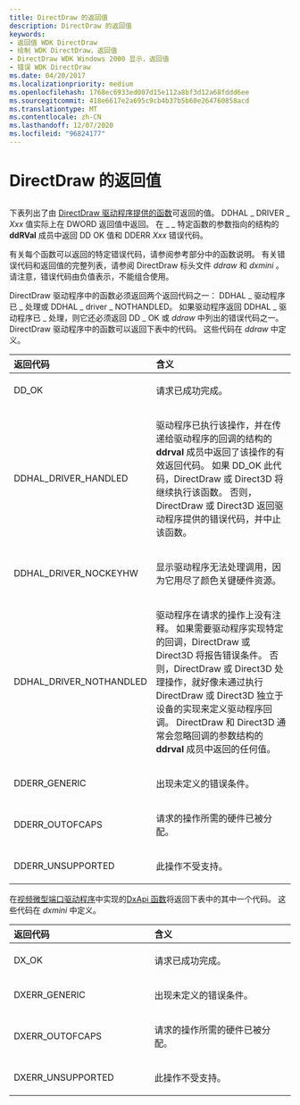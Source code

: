 ```yaml
---
title: DirectDraw 的返回值
description: DirectDraw 的返回值
keywords:
- 返回值 WDK DirectDraw
- 绘制 WDK DirectDraw，返回值
- DirectDraw WDK Windows 2000 显示，返回值
- 错误 WDK DirectDraw
ms.date: 04/20/2017
ms.localizationpriority: medium
ms.openlocfilehash: 1768ec6933ed007d15e112a8bf3d12a68fddd6ee
ms.sourcegitcommit: 418e6617e2a695c9cb4b37b5b60e264760858acd
ms.translationtype: MT
ms.contentlocale: zh-CN
ms.lasthandoff: 12/07/2020
ms.locfileid: "96824177"
---
```

# <a name="return-values-for-directdraw"></a>DirectDraw 的返回值


## <span id="ddk_return_values_for_directdraw_gg"></span><span id="DDK_RETURN_VALUES_FOR_DIRECTDRAW_GG"></span>


下表列出了由 [DirectDraw 驱动程序提供的函数](/windows-hardware/drivers/ddi/index)可返回的值。 DDHAL \_ DRIVER \_ *Xxx* 值实际上在 DWORD 返回值中返回。 在 \_ \_ 特定函数的参数指向的结构的 **ddRVal** 成员中返回 DD OK 值和 DDERR *Xxx* 错误代码。

有关每个函数可以返回的特定错误代码，请参阅参考部分中的函数说明。 有关错误代码和返回值的完整列表，请参阅 DirectDraw 标头文件 *ddraw* 和 *dxmini* 。 请注意，错误代码由负值表示，不能组合使用。

DirectDraw 驱动程序中的函数必须返回两个返回代码之一： DDHAL \_ 驱动程序已 \_ 处理或 DDHAL \_ driver \_ NOTHANDLED。 如果驱动程序返回 DDHAL \_ 驱动程序已 \_ 处理，则它还必须返回 DD \_ OK 或 *ddraw* 中列出的错误代码之一。 DirectDraw 驱动程序中的函数可以返回下表中的代码。 这些代码在 *ddraw* 中定义。

<table>
<colgroup>
<col width="50%" />
<col width="50%" />
</colgroup>
<thead>
<tr class="header">
<th align="left">返回代码</th>
<th align="left">含义</th>
</tr>
</thead>
<tbody>
<tr class="odd">
<td align="left"><p>DD_OK</p></td>
<td align="left"><p>请求已成功完成。</p></td>
</tr>
<tr class="even">
<td align="left"><p>DDHAL_DRIVER_HANDLED</p></td>
<td align="left"><p>驱动程序已执行该操作，并在传递给驱动程序的回调的结构的 <strong>ddrval</strong> 成员中返回了该操作的有效返回代码。 如果 DD_OK 此代码，DirectDraw 或 Direct3D 将继续执行该函数。 否则，DirectDraw 或 Direct3D 返回驱动程序提供的错误代码，并中止该函数。</p></td>
</tr>
<tr class="odd">
<td align="left"><p>DDHAL_DRIVER_NOCKEYHW</p></td>
<td align="left"><p>显示驱动程序无法处理调用，因为它用尽了颜色关键硬件资源。</p></td>
</tr>
<tr class="even">
<td align="left"><p>DDHAL_DRIVER_NOTHANDLED</p></td>
<td align="left"><p>驱动程序在请求的操作上没有注释。 如果需要驱动程序实现特定的回调，DirectDraw 或 Direct3D 将报告错误条件。 否则，DirectDraw 或 Direct3D 处理操作，就好像未通过执行 DirectDraw 或 Direct3D 独立于设备的实现来定义驱动程序回调。 DirectDraw 和 Direct3D 通常会忽略回调的参数结构的 <strong>ddrval</strong> 成员中返回的任何值。</p></td>
</tr>
<tr class="odd">
<td align="left"><p>DDERR_GENERIC</p></td>
<td align="left"><p>出现未定义的错误条件。</p></td>
</tr>
<tr class="even">
<td align="left"><p>DDERR_OUTOFCAPS</p></td>
<td align="left"><p>请求的操作所需的硬件已被分配。</p></td>
</tr>
<tr class="odd">
<td align="left"><p>DDERR_UNSUPPORTED</p></td>
<td align="left"><p>此操作不受支持。</p></td>
</tr>
</tbody>
</table>

 

在[视频微型端口驱动程序](video-miniport-drivers-in-the-windows-2000-display-driver-model.md)中实现的[DxApi 函数](/windows-hardware/drivers/ddi/index)将返回下表中的其中一个代码。 这些代码在 *dxmini* 中定义。

<table>
<colgroup>
<col width="50%" />
<col width="50%" />
</colgroup>
<thead>
<tr class="header">
<th align="left">返回代码</th>
<th align="left">含义</th>
</tr>
</thead>
<tbody>
<tr class="odd">
<td align="left"><p>DX_OK</p></td>
<td align="left"><p>请求已成功完成。</p></td>
</tr>
<tr class="even">
<td align="left"><p>DXERR_GENERIC</p></td>
<td align="left"><p>出现未定义的错误条件。</p></td>
</tr>
<tr class="odd">
<td align="left"><p>DXERR_OUTOFCAPS</p></td>
<td align="left"><p>请求的操作所需的硬件已被分配。</p></td>
</tr>
<tr class="even">
<td align="left"><p>DXERR_UNSUPPORTED</p></td>
<td align="left"><p>此操作不受支持。</p></td>
</tr>
</tbody>
</table>

 

 

